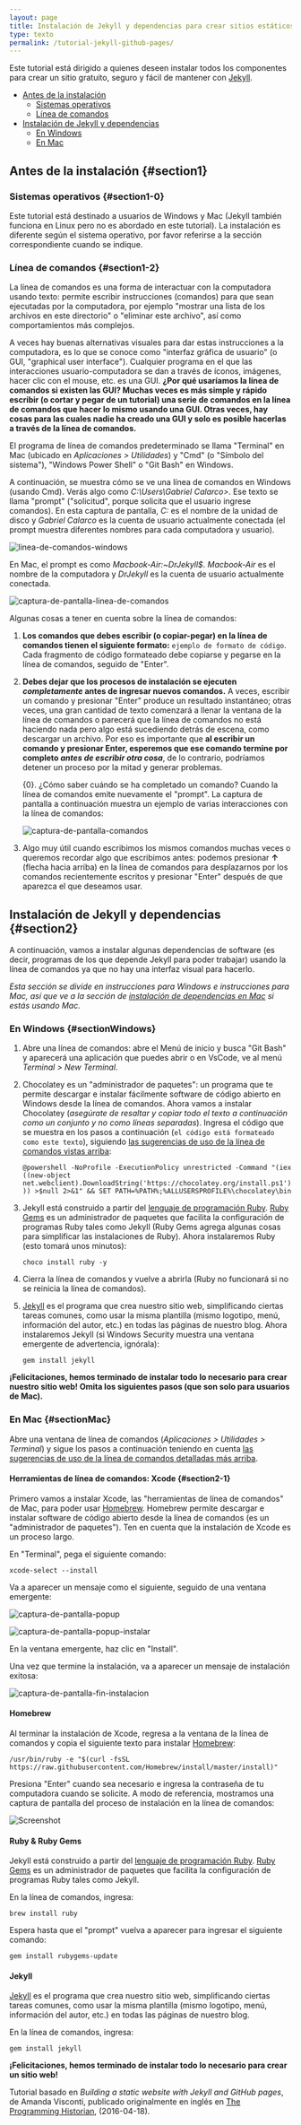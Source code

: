 ```yaml
---
layout: page
title: Instalación de Jekyll y dependencias para crear sitios estáticos
type: texto
permalink: /tutorial-jekyll-github-pages/
---
```


Este tutorial está dirigido a quienes deseen instalar todos los componentes para crear un sitio gratuito, seguro y fácil de mantener con [Jekyll](https://jekyllrb.com/). 

- [Antes de la instalación](#section1)
	- [Sistemas operativos](#section1-0)
	- [Línea de comandos](#section1-2)
- [Instalación de Jekyll y dependencias](#section2)
	- [En Windows](#sectionWindows)
	- [En Mac](#sectionMac)

## Antes de la instalación {#section1}

### Sistemas operativos  {#section1-0}

Este tutorial está destinado a usuarios de Windows y Mac (Jekyll también funciona en Linux pero no es abordado en este tutorial). La instalación es diferente según el sistema operativo, por favor referirse a la sección correspondiente cuando se indique.

### Línea de comandos  {#section1-2}

La línea de comandos es una forma de interactuar con la computadora usando texto: permite escribir instrucciones (comandos) para que sean ejecutadas por la computadora, por ejemplo "mostrar una lista de los archivos en este directorio" o "eliminar este archivo", así como comportamientos más complejos. 

A veces hay buenas alternativas visuales para dar estas instrucciones a la computadora, es lo que se conoce como "interfaz gráfica de usuario" (o GUI, "graphical user interface"). Cualquier programa en el que las interacciones usuario-computadora se dan a través de íconos, imágenes, hacer clic con el mouse, etc. es una GUI. **¿Por qué usaríamos la línea de comandos si existen las GUI? Muchas veces es más simple y rápido escribir (o cortar y pegar de un tutorial) una serie de comandos en la línea de comandos que hacer lo mismo usando una GUI. Otras veces, hay cosas para las cuales nadie ha creado una GUI y solo es posible hacerlas a través de la línea de comandos.**

El programa de línea de comandos predeterminado se llama "Terminal" en Mac (ubicado en *Aplicaciones > Utilidades*) y "Cmd" (o "Símbolo del sistema"), "Windows Power Shell" o "Git Bash" en Windows.

A continuación, se muestra cómo se ve una línea de comandos en Windows (usando Cmd). Verás algo como *C:\Users\Gabriel Calarco>*. Ese texto se llama "prompt" ("solicitud", porque solicita que el usuario ingrese comandos). En esta captura de pantalla, *C:* es el nombre de la unidad de disco y *Gabriel Calarco* es la cuenta de usuario actualmente conectada (el prompt muestra diferentes nombres para cada computadora y usuario).

![linea-de-comandos-windows](/assets/img/capturas_jekyll_windows/jekyll_1.png)

En Mac, el prompt es como *Macbook-Air:~DrJekyll$*. *Macbook-Air* es el nombre de la computadora y *DrJekyll* es la cuenta de usuario actualmente conectada.

![captura-de-pantalla-linea-de-comandos](https://programminghistorian.org/images/building-static-sites-with-jekyll-github-pages/building-static-sites-with-jekyll-github-pages-0.png)

Algunas cosas a tener en cuenta sobre la línea de comandos:

1. **Los comandos que debes escribir (o copiar-pegar) en la línea de comandos tienen el siguiente formato:** `ejemplo de formato de código`. Cada fragmento de código formateado debe copiarse y pegarse en la línea de comandos, seguido de "Enter".

2. **Debes dejar que los procesos de instalación se ejecuten *completamente* antes de ingresar nuevos comandos.** A veces, escribir un comando y presionar "Enter" produce un resultado instantáneo; otras veces, una gran cantidad de texto comenzará a llenar la ventana de la línea de comandos o parecerá que la línea de comandos no está haciendo nada pero algo está sucediendo detrás de escena, como descargar un archivo. Por eso es importante que **al escribir un comando y presionar Enter, esperemos que ese comando termine por completo *antes de escribir otra cosa***, de lo contrario, podríamos detener un proceso por la mitad y generar problemas. 

    {0}. ¿Cómo saber cuándo se ha completado un comando? Cuando la línea de comandos emite nuevamente el "prompt". La captura de pantalla a continuación muestra un ejemplo de varias interacciones con la línea de comandos:

    ![captura-de-pantalla-comandos](https://programminghistorian.org/images/building-static-sites-with-jekyll-github-pages/building-static-sites-with-jekyll-github-pages-4.png)

3. Algo muy útil cuando escribimos los mismos comandos muchas veces o queremos recordar algo que escribimos antes: podemos presionar **↑** (flecha hacia arriba) en la línea de comandos para desplazarnos por los comandos recientemente escritos y presionar "Enter" después de que aparezca el que deseamos usar.

## Instalación de Jekyll y dependencias {#section2}

A continuación, vamos a instalar algunas dependencias de software (es decir, programas de los que depende Jekyll para poder trabajar) usando la línea de comandos ya que no hay una interfaz visual para hacerlo. 

*Esta sección se divide en instrucciones para Windows e instrucciones para Mac, así que ve a la sección de [instalación de dependencias en Mac](#sectionMac) si estás usando Mac.*

### En Windows {#sectionWindows}

1. Abre una línea de comandos: abre el Menú de inicio y busca "Git Bash" y aparecerá una aplicación que puedes abrir o en VsCode, ve al menú *Terminal > New Terminal*.

2. Chocolatey es un "administrador de paquetes": un programa que te permite descargar e instalar fácilmente software de código abierto en Windows desde la línea de comandos. Ahora vamos a instalar Chocolatey (*asegúrate de resaltar y copiar todo el texto a continuación como un conjunto y no como líneas separadas*). Ingresa el código que se muestra en los pasos a continuación (`el código está formateado como este texto`), siguiendo [las sugerencias de uso de la línea de comandos vistas arriba](#section1-2):

   `@powershell -NoProfile -ExecutionPolicy unrestricted -Command "(iex ((new-object net.webclient).DownloadString('https://chocolatey.org/install.ps1'))) >$null 2>&1" && SET PATH=%PATH%;%ALLUSERSPROFILE%\chocolatey\bin`

3. Jekyll está construido a partir del [lenguaje de programación Ruby](https://es.wikipedia.org/wiki/Ruby). [Ruby Gems](https://rubygems.org/) es un administrador de paquetes que facilita la configuración de programas Ruby tales como Jekyll (Ruby Gems agrega algunas cosas para simplificar las instalaciones de Ruby). Ahora instalaremos Ruby (esto tomará unos minutos):

   `choco install ruby -y`

4. Cierra la línea de comandos y vuelve a abrirla (Ruby no funcionará si no se reinicia la línea de comandos).

5. [Jekyll](https://jekyllrb.com/) es el programa que crea nuestro sitio web, simplificando ciertas tareas comunes, como usar la misma plantilla (mismo logotipo, menú, información del autor, etc.) en todas las páginas de nuestro blog. Ahora instalaremos Jekyll (si Windows Security muestra una ventana emergente de advertencia, ignórala):

   `gem install jekyll`


**¡Felicitaciones, hemos terminado de instalar todo lo necesario para crear nuestro sitio web! Omita los siguientes pasos (que son solo para usuarios de Mac).**

### En Mac {#sectionMac}

Abre una ventana de línea de comandos (*Aplicaciones > Utilidades > Terminal*) y sigue los pasos a continuación teniendo en cuenta [las sugerencias de uso de la línea de comandos detalladas más arriba](#section1-4).

#### Herramientas de línea de comandos: Xcode {#section2-1}

Primero vamos a instalar Xcode, las "herramientas de línea de comandos" de Mac, para poder usar [Homebrew](http://brew.sh/). Homebrew permite descargar e instalar software de código abierto desde la línea de comandos (es un "administrador de paquetes"). Ten en cuenta que la instalación de Xcode es un proceso largo.

En "Terminal", pega el siguiente comando:

`xcode-select --install`

Va a aparecer un mensaje como el siguiente, seguido de una ventana emergente:

![captura-de-pantalla-popup](https://programminghistorian.org/images/building-static-sites-with-jekyll-github-pages/building-static-sites-with-jekyll-github-pages-1.png)

![captura-de-pantalla-popup-instalar](https://programminghistorian.org/images/building-static-sites-with-jekyll-github-pages/building-static-sites-with-jekyll-github-pages-2.png)

En la ventana emergente, haz clic en "Install".

Una vez que termine la instalación, va a aparecer un mensaje de instalación exitosa:

![captura-de-pantalla-fin-instalacion](https://programminghistorian.org/images/building-static-sites-with-jekyll-github-pages/building-static-sites-with-jekyll-github-pages-2.5.png)

#### Homebrew

Al terminar la instalación de Xcode, regresa a la ventana de la línea de comandos y copia el siguiente texto para instalar [Homebrew](http://brew.sh/):

`/usr/bin/ruby -e "$(curl -fsSL https://raw.githubusercontent.com/Homebrew/install/master/install)"`

Presiona "Enter" cuando sea necesario e ingresa la contraseña de tu computadora cuando se solicite. A modo de referencia, mostramos una captura de pantalla del proceso de instalación en la línea de comandos:

  ![Screenshot](https://programminghistorian.org/images/building-static-sites-with-jekyll-github-pages/building-static-sites-with-jekyll-github-pages-4.png)

#### Ruby & Ruby Gems

Jekyll está construido a partir del [lenguaje de programación Ruby](https://es.wikipedia.org/wiki/Ruby). [Ruby Gems](https://rubygems.org/) es un administrador de paquetes que facilita la configuración de programas Ruby tales como Jekyll.

En la línea de comandos, ingresa:

`brew install ruby` 

Espera hasta que el "prompt" vuelva a aparecer para ingresar el siguiente comando:

`gem install rubygems-update`

#### Jekyll

[Jekyll](https://jekyllrb.com/) es el programa que crea nuestro sitio web, simplificando ciertas tareas comunes, como usar la misma plantilla (mismo logotipo, menú, información del autor, etc.) en todas las páginas de nuestro blog. 

En la línea de comandos, ingresa:

`gem install jekyll`


**¡Felicitaciones, hemos terminado de instalar todo lo necesario para crear un sitio web!**

Tutorial basado en _Building a static website with Jekyll and GitHub pages_, de Amanda Visconti, publicado originalmente en inglés en [The Programming Historian](https://programminghistorian.org/en/lessons/building-static-sites-with-jekyll-github-pages), (2016-04-18).